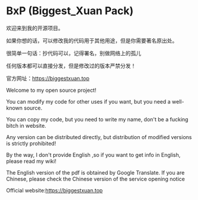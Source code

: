 # BxP (Biggest_Xuan Pack)

欢迎来到我的开源项目。

如果你想的话，可以修改我的代码用于其他用途，但是你需要著名原出处。  

很简单一句话：抄代码可以，记得署名，别做网络上的孤儿

任何版本都可以直接分发，但是修改过的版本严禁分发！

官方网址：https://biggestxuan.top

Welcome to my open source project!

You can modify my code for other uses if you want, but you need a well-known source.  

You can copy my code, but you need to write my name, don't be a fucking bitch in website. 

Any version can be distributed directly, but distribution of modified versions is strictly prohibited!

By the way, I don't provide English ,so if you want to get info in English, please read my wiki!  

The English version of the pdf is obtained by Google Translate. If you are Chinese, please check the Chinese version of the service opening notice

Official website:https://biggestxuan.top
